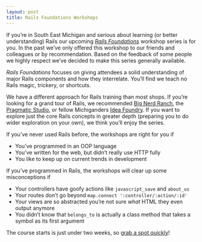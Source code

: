 ```yaml
--- 
layout: post
title: Rails Foundations Workshops
---
```

<p>If you&#8217;re in South East Michigan and serious about learning (or better understanding) Rails our upcoming <a href="http://register.backtik.com/rails-july-2009/"><em>Rails Foundations</em></a> workshop series is for you.  In the past we&#8217;ve only offered this workshop to our friends and colleagues or by recommendation.  Based on the feedback of some people we highly respect we&#8217;ve decided to make this series generally available.</p>

<p><em>Rails Foundations</em> focuses on giving attendees a solid understanding of major Rails components and how they interrelate. You&#8217;ll find we teach no Rails magic, trickery, or shortcuts.</p>

<p>We have a different approach for Rails training than most shops.  If you&#8217;re looking for a grand tour of Rails, we recommended <a href="http://www.bignerdranch.com/classes/beginning_ruby_on_rails.shtml">Big Nerd Ranch</a>, the <a href="http://pragmaticstudio.com/rails">Pragmatic Studio</a>, or fellow Michiganders <a href="http://ideafoundry.info/ruby-on-rails">Idea Foundry</a>.  If you want to explore just the core Rails concepts in greater depth (preparing you to do wider exploration on your own), we think you&#8217;ll enjoy the series.</p>

<p>If you&#8217;ve never used Rails before, the workshops are right for you if</p>

<ul>
<li>You&#8217;ve programmed in an OOP language</li>
<li>You&#8217;ve written for the web, but didn&#8217;t really use HTTP fully</li>
<li>You like to keep up on current trends in development</li>
</ul>

<p>If you&#8217;ve programmed in Rails, the workshops will clear up some misconceptions if</p>

<ul>
<li>Your controllers have goofy actions like <code>javascript_save</code> and <code>about_us</code></li>
<li>Your routes don&#8217;t go beyond <code>map.connect ':controller/:action/:id'</code></li>
<li>Your views are so abstracted you&#8217;re not sure <em>what</em> HTML they even output anymore</li>
<li>You didn&#8217;t know that <code>belongs_to</code> is actually a class method that takes a symbol as its first argument</li>
</ul>

<p>The course starts is just under two weeks, so <a href="http://register.backtik.com/rails-july-2009/">grab a spot quickly</a>!</p>
